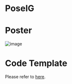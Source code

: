 # PoseIG

# Poster
![image](https://github.com/QY-H00/poseig/assets/cvpr23_poster_analyzing.png)

# Code Template

Please refer to [here](https://github.com/QY-H00/PoseIG-Template).

